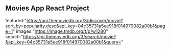 ## Movies App React Project

featured:"https://api.themoviedb.org/3/discover/movie?sort_by=popularity.desc&api_key=04c35731a5ee918f014970082a00b1&page=1"
images:"https://image.tmdb.org/t/p/w1280"
search:"https://api.themoviedb.org/3/search/movie?&api_key=04c35731a5ee918f014970082a00b1&query="